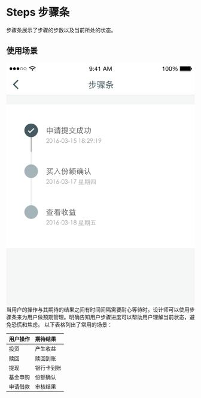 # Steps 步骤条
步骤条展示了步骤的步数以及当前所处的状态。

## 使用场景

<img src="../images/mobile_guide/steps.png" align="right"/>


当用户的操作与其期待的结果之间有时间间隔需要耐心等待时。设计师可以使用步骤条来为用户做预期管理。明确告知用户步骤进度可以帮助用户理解当前状态，避免恐慌和焦虑。
以下表格列出了常用的场景：


| 用户操作 | 期待结果 |
| :--- | :--- |
| 投资 | 产生收益 |
| 赎回 | 赎回到账 |
| 提现 | 银行卡到账 |
| 基金申购 | 份额确认 |
| 申请借款 | 审核结果 |


